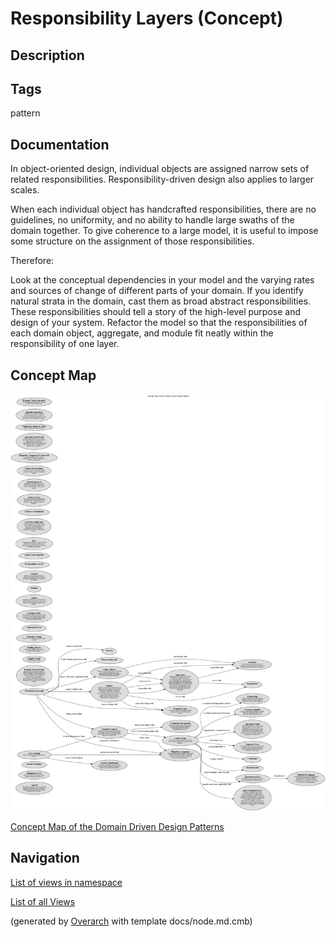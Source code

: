 
# Responsibility Layers (Concept)
## Description



## Tags
pattern

## Documentation
In object-oriented design, individual objects are assigned narrow sets of
related responsibilities. Responsibility-driven design also applies to larger
scales.

When each individual object has handcrafted responsibilities, there are no
guidelines, no  uniformity, and no ability to handle large swaths of the
domain together. To give coherence to a large model, it is useful to impose
some structure on the assignment of those responsibilities.

Therefore:

Look at the conceptual dependencies in your model and the varying rates and
sources of change of different parts of your domain. If you identify natural
strata in the domain, cast them as broad abstract responsibilities. These
responsibilities should tell a story of the high-level purpose and design of
your system. Refactor the model so that the responsibilities of each domain
object, aggregate, and module fit neatly within the responsibility of one
layer.

## Concept Map
![Concept Map of the Domain Driven Design Patterns](../../software-development/domain-driven-design/concept-view.png)

[Concept Map of the Domain Driven Design Patterns](../../software-development/domain-driven-design/concept-view.md)


## Navigation
[List of views in namespace](./views-in-namespace.md)

[List of all Views](../../views.md)


(generated by [Overarch](https://github.com/soulspace-org/overarch) with template docs/node.md.cmb)
